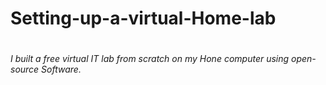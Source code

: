 <h1>Setting-up-a-virtual-Home-lab<h1>

<h6>I built a free virtual IT lab from scratch on my Hone computer using open-source Software.<h6></h6>
